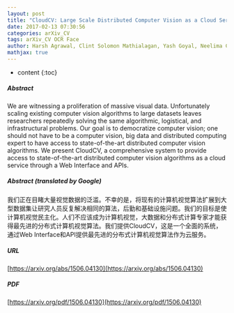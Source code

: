 ```yaml
---
layout: post
title: "CloudCV: Large Scale Distributed Computer Vision as a Cloud Service"
date: 2017-02-13 07:30:56
categories: arXiv_CV
tags: arXiv_CV OCR Face
author: Harsh Agrawal, Clint Solomon Mathialagan, Yash Goyal, Neelima Chavali, Prakriti Banik, Akrit Mohapatra, Ahmed Osman, Dhruv Batra
mathjax: true
---
```


* content
{:toc}

##### Abstract
We are witnessing a proliferation of massive visual data. Unfortunately scaling existing computer vision algorithms to large datasets leaves researchers repeatedly solving the same algorithmic, logistical, and infrastructural problems. Our goal is to democratize computer vision; one should not have to be a computer vision, big data and distributed computing expert to have access to state-of-the-art distributed computer vision algorithms. We present CloudCV, a comprehensive system to provide access to state-of-the-art distributed computer vision algorithms as a cloud service through a Web Interface and APIs.

##### Abstract (translated by Google)
我们正在目睹大量视觉数据的泛滥。不幸的是，将现有的计算机视觉算法扩展到大型数据集让研究人员反复解决相同的算法，后勤和基础设施问题。我们的目标是使计算机视觉民主化。人们不应该成为计算机视觉，大数据和分布式计算专家才能获得最先进的分布式计算机视觉算法。我们提供CloudCV，这是一个全面的系统，通过Web Interface和API提供最先进的分布式计算机视觉算法作为云服务。

##### URL
[https://arxiv.org/abs/1506.04130](https://arxiv.org/abs/1506.04130)

##### PDF
[https://arxiv.org/pdf/1506.04130](https://arxiv.org/pdf/1506.04130)

